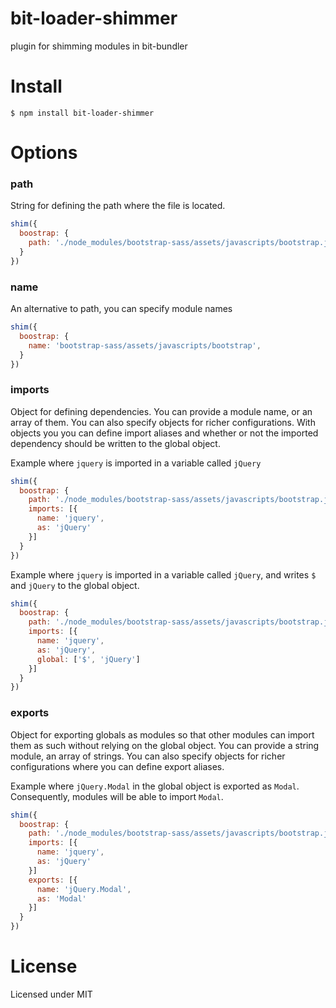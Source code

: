 # bit-loader-shimmer
plugin for shimming modules in bit-bundler

# Install

`$ npm install bit-loader-shimmer`


# Options

### path

String for defining the path where the file is located.

``` javascript
shim({
  boostrap: {
    path: './node_modules/bootstrap-sass/assets/javascripts/bootstrap.js',
  }
})
```


### name

An alternative to path, you can specify module names

``` javascript
shim({
  boostrap: {
    name: 'bootstrap-sass/assets/javascripts/bootstrap',
  }
})
```


### imports

Object for defining dependencies. You can provide a module name, or an array of them.  You can also specify objects for richer configurations. With objects you you can define import aliases and whether or not the imported dependency should be written to the global object.

Example where `jquery` is imported in a variable called `jQuery`

``` javascript
shim({
  boostrap: {
    path: './node_modules/bootstrap-sass/assets/javascripts/bootstrap.js',
    imports: [{
      name: 'jquery',
      as: 'jQuery'
    }]
  }
})
```

Example where `jquery` is imported in a variable called `jQuery`, and writes `$` and `jQuery` to the global object.

``` javascript
shim({
  boostrap: {
    path: './node_modules/bootstrap-sass/assets/javascripts/bootstrap.js',
    imports: [{
      name: 'jquery',
      as: 'jQuery',
      global: ['$', 'jQuery']
    }]
  }
})
```


### exports

Object for exporting globals as modules so that other modules can import them as such without relying on the global object. You can provide a string module, an array of strings.  You can also specify objects for richer configurations where you can define export aliases.

Example where `jQuery.Modal` in the global object is exported as `Modal`. Consequently, modules will be able to import `Modal`.

``` javascript
shim({
  boostrap: {
    path: './node_modules/bootstrap-sass/assets/javascripts/bootstrap.js',
    imports: [{
      name: 'jquery',
      as: 'jQuery'
    }]
    exports: [{
      name: 'jQuery.Modal',
      as: 'Modal'
    }]
  }
})
```

# License

Licensed under MIT

